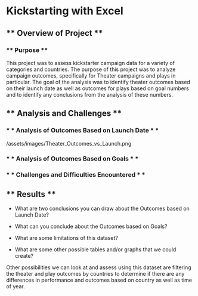 # Kickstarting with Excel

## ** Overview of Project **

### ** Purpose **

This project was to assess kickstarter campaign data for a variety of categories and countries. The purpose of this project was to analyze campaign outcomes, specifically for Theater campaigns and plays in particular. The goal of the analysis was to identify theater outcomes based on their launch date as well as outcomes for plays based on goal numbers and to identify any conclusions from the analysis of these numbers. 

## ** Analysis and Challenges **

### * * Analysis of Outcomes Based on Launch Date * *

/assets/images/Theater_Outcomes_vs_Launch.png

### * * Analysis of Outcomes Based on Goals * *


### * * Challenges and Difficulties Encountered * * 

## ** Results **

- What are two conclusions you can draw about the Outcomes based on Launch Date?

- What can you conclude about the Outcomes based on Goals?

- What are some limitations of this dataset?

- What are some other possible tables and/or graphs that we could create?

Other possibilities we can look at and assess using this dataset are filtering the theater and play outcomes by countries to determine if there are any differences in performance and outcomes based on country as well as time of year.
